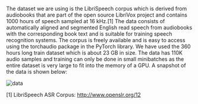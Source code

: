 The dataset we are using is the LibriSpeech corpus which is derived from audiobooks that are part of the open source LibriVox project and contains 1000 hours of speech sampled at 16 kHz.[1] The data consists of automatically aligned and segmented English read speech from audiobooks with the corresponding book text and is suitable for training speech recognition systems. The corpus is freely available and is easy to access using the torchaudio package in the PyTorch library. We have used the 360 hours long train dataset which is about 23 GB in size. The data has 110K audio samples and training can only be done in small minibatches as the entire dataset is very large to fit into the memory of a GPU. A snapshot of the data is shown below:

![data](https://github.com/SidharthBhakth/E599-high-performance-big-data/blob/master/fall-2020/4/images/data.png)

[1] LibriSpeech ASR Corpus: http://www.openslr.org/12
